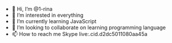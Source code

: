 - 👋 Hi, I’m @1-rina
- 👀 I’m interested in everything
- 🌱 I’m currently learning JavaScript
- 💞️ I’m looking to collaborate on learning programming language
- 📫 How to reach me Skype live:.cid.d2dc5011080aa45a

<!---
1-rina/1-rina is a ✨ special ✨ repository because its `README.md` (this file) appears on your GitHub profile.
You can click the Preview link to take a look at your changes.
--->
